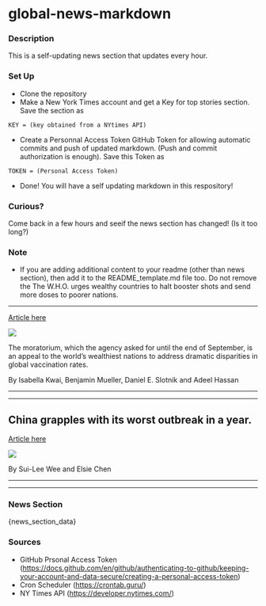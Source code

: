 # global-news-markdown

### Description 
This is a self-updating news section that updates every hour.

### Set Up 
* Clone the repository
* Make a New York Times account and get a Key for top stories section. Save the section as 
 ```
 KEY = (key obtained from a NYtimes API)
 ```
*  Create a Personnal Access Token GitHub Token for allowing automatic commits and push of updated markdown. (Push and commit authorization is enough). Save this Token as 
```
TOKEN = (Personal Access Token)
```
* Done! You will have a self updating markdown in this respository!

### Curious?
Come back in a few hours and seeif the news section has changed! (Is it too long?)

### Note
* If you are adding additional content to your readme (other than news section), then add it to the README_template.md file too. Do not remove the The W.H.O. urges wealthy countries to halt booster shots and send more doses to poorer nations.
-----------------------------------------------------------------------------------------------

[Article here](https://www.nytimes.com/2021/08/04/world/who-covid-vaccine-boosters.html)

[![](https://static01.nyt.com/images/2021/08/04/lens/04virus-briefing-WHO-booster-moratorium1/merlin_188250390_a71e4108-31f9-43f5-95e1-9bb17d41ac11-superJumbo.jpg)](https://www.nytimes.com/2021/08/04/world/who-covid-vaccine-boosters.html)

The moratorium, which the agency asked for until the end of September, is an appeal to the world’s wealthiest nations to address dramatic disparities in global vaccination rates.

By Isabella Kwai, Benjamin Mueller, Daniel E. Slotnik and Adeel Hassan

* * *

* * *

China grapples with its worst outbreak in a year.
-------------------------------------------------

[Article here](https://www.nytimes.com/2021/08/04/world/china-grapples-with-its-worst-outbreak-in-a-year.html)

[![](https://static01.nyt.com/images/2021/08/04/world/04virus-briefing-virus-china/merlin_192614649_ee25fdee-eff8-4c1e-8fc2-9af1c3729fb5-superJumbo.jpg)](https://www.nytimes.com/2021/08/04/world/china-grapples-with-its-worst-outbreak-in-a-year.html)

By Sui-Lee Wee and Elsie Chen

* * *

* * *

### News Section 
{news_section_data}


### Sources 
* GitHub Prsonal Access Token (https://docs.github.com/en/github/authenticating-to-github/keeping-your-account-and-data-secure/creating-a-personal-access-token)
* Cron Scheduler (https://crontab.guru/)
* NY Times API (https://developer.nytimes.com/)
